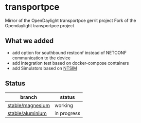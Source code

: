 # transportpce
Mirror of the OpenDaylight transportpce gerrit project
Fork of the Opendaylight transportpce project

## What we added

  * add option for southbound restconf instead of NETCONF communication to the device
  * add integration test based on docker-compose containers
  * add Simulators based on [NTSIM](https://github.com/Melacon/ntsim)

## Status

| branch | status |
| ------ | ------ |
| [stable/magnesium](https://github.com/highstreet-technologies/transportpce/tree/stable/magnesium) | working |
| [stable/aluminium](https://github.com/highstreet-technologies/transportpce/tree/stable/aluminium) | in progress |
